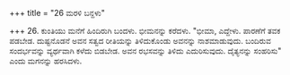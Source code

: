 +++
title = "26 ಮರಳಿ ಬನ್ದಳು"

+++
26. ಕುಂತಿಯು ಮನೆಗೆ ಹಿಂದಿರುಗಿ ಬಂದಳು. ಭೀಮನನ್ನು ಕರೆದಳು. "ಭೀಮಾ,  ಎದ್ದೇಳು. ಪಾರಣೆಗೆ ತವಕ ಪಡಬೇಡ. ದುಷ್ಟನೊಡನೆ ಅವನ ಸತ್ವದ ರೀತಿಯನ್ನು ತಿಳಿದುಕೊಂಡು ಅವನನ್ನು ನಾಶಮಾಡುವುದು. ಬಂದಿರುವ ಸಂದರ್ಭವನ್ನು ವ್ಯರ್ಥವಾಗಿ ಕಳೆದು ಬಿಡಬೇಡ. ಅವನ ರಭಸವನ್ನು ತಿಳಿದು ಎದುರಿಸುವುದು. ದೈತ್ಯನನ್ನು ಸಂಹರಿಸು" ಎಂದು ಮಗನನ್ನು ಹರಸಿದಳು.